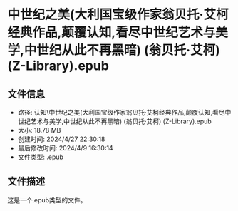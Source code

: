 ﻿# 中世纪之美(大利国宝级作家翁贝托·艾柯经典作品,颠覆认知,看尽中世纪艺术与美学,中世纪从此不再黑暗) (翁贝托·艾柯) (Z-Library).epub

## 文件信息
- 路径: 认知\中世纪之美(大利国宝级作家翁贝托·艾柯经典作品,颠覆认知,看尽中世纪艺术与美学,中世纪从此不再黑暗) (翁贝托·艾柯) (Z-Library).epub
- 大小: 18.78 MB
- 创建时间: 2024/4/27 22:30:18
- 最后修改时间: 2024/4/9 16:30:14
- 文件类型: .epub

## 文件描述
这是一个.epub类型的文件。

